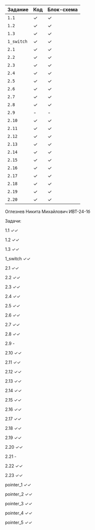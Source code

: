 | Задание | Код | Блок-схема |
| --- | --- | --- |
| `1.1` | ✓  | ✓ |
| `1.2` | ✓  | ✓ |
| `1.3` | ✓  | ✓ |
| `1_switch` | ✓  | ✓ |
| `2.1` | ✓  | ✓ |
| `2.2` | ✓  | ✓ |
| `2.3` | ✓  | ✓ |
| `2.4` | ✓  | ✓ |
| `2.5` | ✓  | ✓ |
| `2.6` | ✓  | ✓ |
| `2.7` | ✓  | ✓ |
| `2.8` | ✓  | ✓ |
| `2.9` | -  | - |
| `2.10` | ✓  | ✓ |
| `2.11` | ✓  | ✓ |
| `2.12` | ✓  | ✓ |
| `2.13` | ✓  | ✓ |
| `2.14` | ✓  | ✓ |
| `2.15` | ✓  | ✓ |
| `2.16` | ✓  | ✓ |
| `2.17` | ✓  | ✓ |
| `2.18` | ✓  | ✓ |
| `2.19` | ✓  | ✓ |
| `2.20` | ✓  | ✓ |









Оглезнев Никита Михайлович ИВТ-24-1б

Задачи:

1.1 ✓✓

1.2 ✓✓

1.3 ✓✓

1_switch ✓✓

2.1 ✓✓

2.2 ✓✓

2.3 ✓✓

2.4 ✓✓

2.5 ✓✓

2.6 ✓✓

2.7 ✓✓

2.8 ✓✓

2.9 -

2.10 ✓✓

2.11 ✓✓

2.12 ✓✓

2.13 ✓✓

2.14 ✓✓

2.15 ✓✓

2.16 ✓✓

2.17 ✓✓

2.18 ✓✓

2.19 ✓✓

2.20 ✓✓

2.21 -

2.22 ✓✓

2.23 ✓✓

pointer_1 ✓✓

pointer_2 ✓✓

pointer_3 ✓✓

pointer_4 ✓✓

pointer_5 ✓✓
